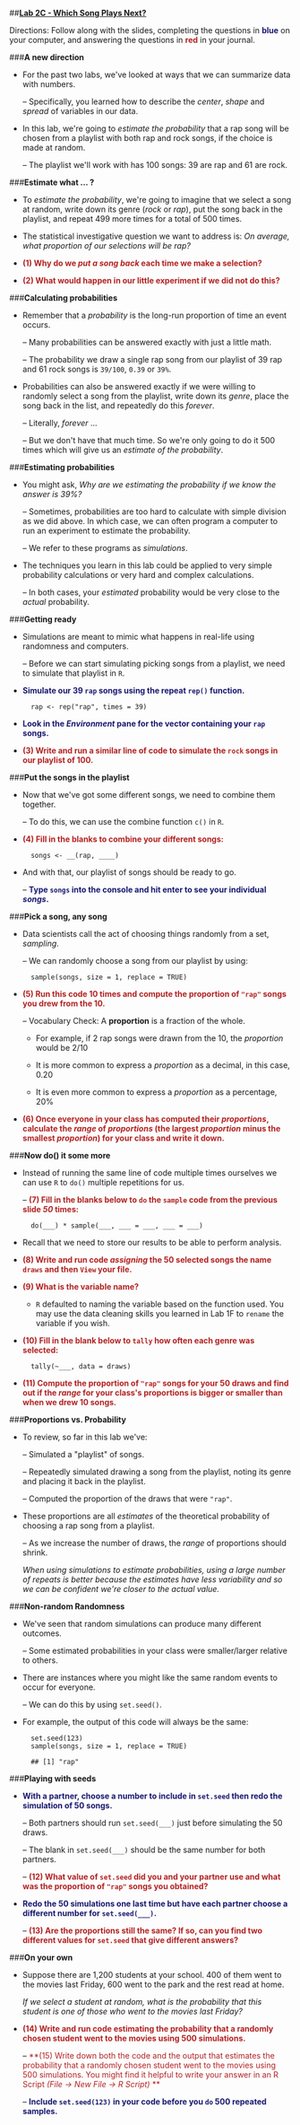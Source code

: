 ##**<u>Lab 2C - Which Song Plays Next?</u>**

Directions: Follow along with the slides, completing the questions in <span style="color:midnightblue;">**blue**</span> on your computer, and answering the questions in <span style="color:firebrick;">**red**</span> in your journal.

###**A new direction**
* For the past two labs, we've looked at ways that we can summarize data with numbers.

    – Specifically, you learned how to describe the *center*, *shape* and *spread* of variables
    in our data.

* In this lab, we're going to *estimate the probability* that a rap song will be chosen from a
playlist with both rap and rock songs, if the choice is made at random.

    – The playlist we'll work with has 100 songs: 39 are rap and 61 are rock.

###**Estimate what ... ?**
* To *estimate the probability*, we're going to imagine that we select a song at random, write
down its genre (*rock* or *rap*), put the song back in the playlist, and repeat 499 more times for
a total of 500 times.

* The statistical investigative question we want to address is: *On average, what proportion of our
selections will be rap?*

* <span style="color:firebrick;">**(1) Why do we *put a song back* each time we make a selection?**</span>

* <span style="color:firebrick;">**(2) What would happen in our little experiment if we did not do this?**</span>

###**Calculating probabilities**
* Remember that a *probability* is the long-run proportion of time an event occurs.

    – Many probabilities can be answered exactly with just a little math.

    – The probability we draw a single rap song from our playlist of 39 rap and 61 rock
    songs is ```39/100```, ```0.39``` or ```39%```.

* Probabilities can also be answered exactly if we were willing to randomly select a song from
the playlist, write down its *genre*, place the song back in the list, and repeatedly do this
*forever*.

    – Literally, *forever* ...

    – But we don't have that much time. So we're only going to do it 500 times which will
    give us an *estimate of the probability*.

###**Estimating probabilities**
* You might ask, *Why are we estimating the probability if we know the answer is 39%?*

    – Sometimes, probabilities are too hard to calculate with simple division as we did
    above. In which case, we can often program a computer to run an experiment to
    estimate the probability.

    – We refer to these programs as *simulations*.

* The techniques you learn in this lab could be applied to very simple probability calculations
or very hard and complex calculations.

    – In both cases, your *estimated* probability would be very close to the *actual*
    probability.

###**Getting ready**
* Simulations are meant to mimic what happens in real-life using randomness and computers.

    – Before we can start simulating picking songs from a playlist, we need to simulate
    that playlist in ```R```.

* <span style="color:midnightblue;">**Simulate our 39 ```rap``` songs using the repeat ```rep()``` function.**</span>

        rap <- rep("rap", times = 39)

* <span style="color:midnightblue;">**Look in the *Environment* pane for the vector containing your ```rap``` songs.**</span>

* <span style="color:firebrick;">**(3) Write and run a similar line of code to simulate the ```rock``` songs in our playlist of 100.**</span>

###**Put the songs in the playlist**

* Now that we've got some different songs, we need to combine them together.

    – To do this, we can use the combine function ```c()``` in ```R```.

* <span style="color:firebrick;">**(4) Fill in the blanks to combine your different songs:**</span>

        songs <- __(rap, ____)

* And with that, our playlist of songs should be ready to go.

    – <span style="color:midnightblue;">**Type ```songs``` into the console and hit enter to see your individual *songs*.**</span>

###**Pick a song, any song**
* Data scientists call the act of choosing things randomly from a set, *sampling*.

    – We can randomly choose a song from our playlist by using:

        sample(songs, size = 1, replace = TRUE)

* <span style="color:firebrick;">**(5) Run this code 10 times and compute the proportion of ```"rap"``` songs you drew from the 10.**</span>

    – Vocabulary Check: A **proportion** is a fraction of the whole.

    * For example, if 2 rap songs were drawn from the 10, the *proportion* would be 2/10

    * It is more common to express a *proportion* as a decimal, in this case, 0.20

    * It is even more common to express a *proportion* as a percentage, 20%

* <span style="color:firebrick;">**(6) Once everyone in your class has computed their *proportions*, calculate the *range* of *proportions* (the largest *proportion* minus the smallest *proportion*) for your class and write it down.**</span>

###**Now do() it some more**
* Instead of running the same line of code multiple times ourselves we can use ```R``` to ```do()```
multiple repetitions for us.

    – <span style="color:firebrick;">**(7) Fill in the blanks below to ```do``` the ```sample``` code from the previous slide *50* times:**</span>

        do(___) * sample(___, ___ = ___, ___ = ___)

* Recall that we need to store our results to be able to perform analysis.

* <span style="color:firebrick;">**(8) Write and run code *assigning* the 50 selected songs the name ```draws``` and then ```View``` your file.**</span>

* <span style="color:firebrick;">**(9) What is the variable name?**</span>

    - ```R``` defaulted to naming the variable based on the function used. You may use the data cleaning skills you learned in Lab 1F to ```rename``` the variable if you wish.

* <span style="color:firebrick;">**(10) Fill in the blank below to ```tally``` how often each genre was selected:**</span>

        tally(~___, data = draws)

* <span style="color:firebrick;">**(11) Compute the proportion of ```"rap"``` songs for your 50 draws and find out if the *range* for
your class's proportions is bigger or smaller than when we drew 10 songs.**</span>

###**Proportions vs. Probability**

* To review, so far in this lab we've:

    – Simulated a "playlist" of songs.

    – Repeatedly simulated drawing a song from the playlist, noting its genre and placing
    it back in the playlist.

    – Computed the proportion of the draws that were ```"rap"```.

* These proportions are all *estimates* of the theoretical probability of choosing a rap song
from a playlist.

    – As we increase the number of draws, the *range* of proportions should shrink.

    *When using simulations to estimate probabilities, using a large number of repeats is better because the estimates have less variability and so we can be confident we're closer to the actual value.*

###**Non-random Randomness**
* We've seen that random simulations can produce many different outcomes.

    – Some estimated probabilities in your class were smaller/larger relative to others.

* There are instances where you might like the same random events to occur for everyone.

    – We can do this by using ```set.seed()```.

* For example, the output of this code will always be the same:


        set.seed(123)
        sample(songs, size = 1, replace = TRUE)

        ## [1] "rap"


###**Playing with seeds**
* <span style="color:midnightblue;">**With a partner, choose a number to include in ```set.seed``` then redo the simulation of 50
songs.**</span>

    – Both partners should run ```set.seed(___)``` just before simulating the 50 draws.

    – The blank in ```set.seed(___)``` should be the same number for both partners.

    – <span style="color:firebrick;">**(12) What value of ```set.seed``` did you and your partner use and what was the proportion of ```"rap"``` songs you obtained?**</span>

* <span style="color:midnightblue;">**Redo the 50 simulations one last time but have each partner choose a different number for
```set.seed(___)```.**</span>

    – <span style="color:firebrick;">**(13) Are the proportions still the same? If so, can you find two different values for
    ```set.seed``` that give different answers?**</span>

###**On your own**
* Suppose there are 1,200 students at your school. 400 of them went to the movies last
Friday, 600 went to the park and the rest read at home.

    *If we select a student at random, what is the probability that this student is one of those who went to the movies last Friday?*

* <span style="color:firebrick;">**(14) Write and run code estimating the probability that a randomly chosen student went to the
movies using 500 simulations.**</span>

    – <span style="color:firebrick;">**(15) Write down both the code and the output that estimates the probability that a randomly chosen student went to the movies using 500 simulations. You might find it helpful to write your answer in an R Script
    *(File -> New File -> R Script)* **</span>

    – <span style="color:midnightblue;">**Include ```set.seed(123)``` in your code before you ```do``` 500 repeated samples.**</span>